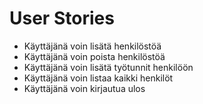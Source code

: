 # User Stories

- Käyttäjänä voin lisätä henkilöstöä
- Käyttäjänä voin poista henkilöstöä
- Käyttäjänä voin lisätä työtunnit henkilöön
- Käyttäjänä voin listaa kaikki henkilöt
- Käyttäjänä voin kirjautua ulos
